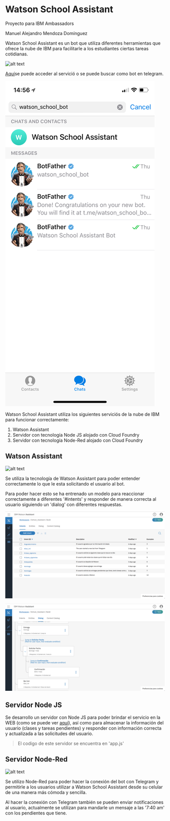 # Watson School Assistant
Proyecto para IBM Ambassadors

Manuel Alejandro Mendoza Domínguez


Watson School Assistant es un bot que utiliza diferentes herramientas que ofrece la nube de IBM para
facilitarle a los estudiantes ciertas tareas cotidianas.

![alt text](readme_images/WSA_basic.gif)

[Aquí](https://school-smart-assistant.mybluemix.net)se puede acceder al servició o se puede buscar 
como bot en telegram.

![alt text](readme_images/WSA_telegram.jpeg)


Watson School Assistant utiliza los siguientes serviciós de la nube de IBM para funcionar correctamente:
1. Watson Assistant
2. Servidor con tecnología Node JS alojado con Cloud Foundry
3. Servidor con tecnología Node-Red alojado con Cloud Foundry


## Watson Assistant
![alt text](readme_images/WSA_Assistant.gif)

Se utiliza la tecnología de Watson Assistant para poder entender correctamente lo que le esta solicitando 
el usuario al bot.

Para poder hacer esto se ha entrenado un modelo para reaccionar correctamente a diferentes '#intents' y responder 
de manera correcta al usuario siguiendo un 'dialog' con diferentes respuestas.


![alt text](readme_images/WSA_intents.png)


![alt text](readme_images/WSA_dialog.png)


## Servidor Node JS

Se desarrollo un servidor con Node JS para poder brindar el servicio en la WEB (como se puede ver
[aquí](https://school-smart-assistant.mybluemix.net)), así como para almacenar la información del usuario (clases y
 tareas pendientes) y responder con información correcta y actualizada a las solicitudes del usuario.
 
 > El codigo de este servidor se encuentra en 'app.js'
 

## Servidor Node-Red

![alt text](readme_images/WSA_nodeRed.gif)

Se utilizo Node-Red para poder hacer la conexión del bot con Telegram y permitirle
a los usuarios utilizar a Watson School Assistant desde su celular de una manera más 
cómoda y sencilla.

Al hacer la conexión con Telegram también se pueden enviar notificaciones al usuario, 
actualmente se utilizan para mandarle un mensaje a las '7:40 am' con los pendientes
que tiene.